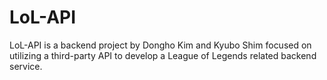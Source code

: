 # LoL-API
LoL-API is a backend project by Dongho Kim and Kyubo Shim focused on utilizing a third-party API to develop a League of Legends related backend service.
